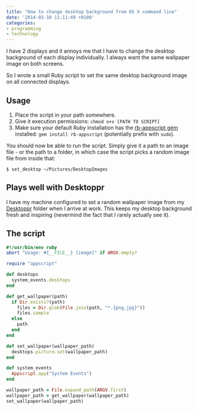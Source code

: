 ```yaml
---
title: "How to change desktop background from OS X command line"
date: '2014-03-10 11:11:49 +0100'
categories:
- programming
- technology
---
```


I have 2 displays and it annoys me that I have to change the desktop background of each display individually. I always want the same wallpaper image on both screens.

So I wrote a small Ruby script to set the same desktop background image on all connected displays.

<!--more-->

## Usage

1. Place the script in your path somewhere.
2. Give it execution permissions: `chmod o+x [PATH TO SCRIPT]`
3. Make sure your default Ruby installation has the [rb-appscript gem](http://rubygems.org/gems/rb-appscript) installed: `gem install rb-appscript` (potentially prefix with `sudo`).

You should now be able to run the script. Simply give it a path to an image file - or the path to a folder, in which case the script picks a random image file from inside that:

``` console
$ set_desktop ~/Pictures/DesktopImages
```

## Plays well with Desktoppr

I have my machine configured to set a random wallpaper image from my [Desktoppr](https://www.desktoppr.co/) folder when I arrive at work. This keeps my desktop background fresh and inspiring (nevermind the fact that I rarely actually see it).

## The script

``` ruby
#!/usr/bin/env ruby
abort "Usage: #{__FILE__} [image]" if ARGV.empty?

require "appscript"

def desktops
  system_events.desktops
end

def get_wallpaper(path)
  if Dir.exists?(path)
    files = Dir.glob(File.join(path, "*.{png,jpg}"))
    files.sample
  else
    path
  end
end

def set_wallpaper(wallpaper_path)
  desktops.picture.set(wallpaper_path)
end

def system_events
  Appscript.app("System Events")
end

wallpaper_path = File.expand_path(ARGV.first)
wallpaper_path = get_wallpaper(wallpaper_path)
set_wallpaper(wallpaper_path)
```
